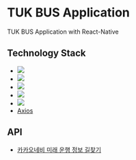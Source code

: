 # TUK BUS Application
TUK BUS Application with React-Native
## Technology Stack
- <img src="https://img.shields.io/badge/ReactNative-61DAFB?style=flat-square&logo=React&logoColor=black"/>
- <img src="https://img.shields.io/badge/TypeScript-3178C6?style=flat-square&logo=TypeScript&logoColor=black"/>
- <img src="https://img.shields.io/badge/Xcode-147EFB?style=flat-square&logo=Xcode&logoColor=black"/>
- <img src="https://img.shields.io/badge/Visual Studio Code-007ACC?style=flat-square&logo=Visual Studio Code&logoColor=black"/>
- <img src="https://img.shields.io/badge/Sourcetree-0052CC?style=flat-square&logo=Sourcetree&logoColor=black"/>
- [Axios](https://github.com/axios/axios)

## API
- [카카오네비 미래 운행 정보 길찾기]('https://developers.kakaomobility.com/docs/navi-api/future/')